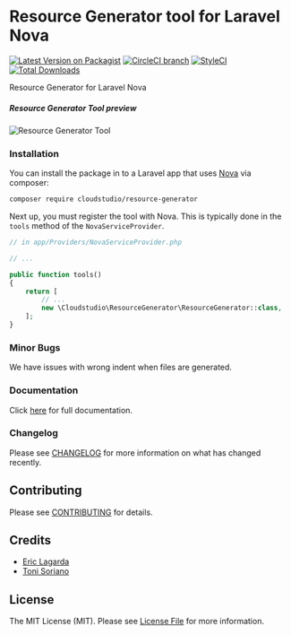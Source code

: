 # Resource Generator tool for Laravel Nova

[![Latest Version on Packagist](https://img.shields.io/packagist/v/cloudstudio/nova-filemanager.svg?style=flat-square)](https://packagist.org/packages/cloudstudio/nova-filemanager)
[![CircleCI branch](https://img.shields.io/circleci/project/github/spatie/nova-tags-field/master.svg?style=flat-square)](https://circleci.com/gh/InfinetyES/Nova-Filemanager)
[![StyleCI](https://github.styleci.io/repos/146585053/shield?branch=master)](https://github.styleci.io/repos/146585053)
[![Total Downloads](https://img.shields.io/packagist/dt/infinety-es/nova-filemanager.svg?style=flat-square)](https://packagist.org/packages/infinety-es/nova-filemanager)

Resource Generator for Laravel Nova

##### Resource Generator Tool preview

![Resource Generator Tool](https://user-images.githubusercontent.com/74367/46522091-12b5ad00-c882-11e8-8ff6-6af312fa2a42.png)


### Installation

You can install the package in to a Laravel app that uses [Nova](https://nova.laravel.com) via composer:

```bash
composer require cloudstudio/resource-generator
```

Next up, you must register the tool with Nova. This is typically done in the `tools` method of the `NovaServiceProvider`.

```php
// in app/Providers/NovaServiceProvider.php

// ...

public function tools()
{
    return [
        // ...
        new \Cloudstudio\ResourceGenerator\ResourceGenerator::class,
    ];
}
```

### Minor Bugs

We have issues with wrong indent when files are generated.


### Documentation

Click <a href="#">here</a> for full documentation.


### Changelog

Please see [CHANGELOG](CHANGELOG.md) for more information on what has changed recently.

## Contributing

Please see [CONTRIBUTING](CONTRIBUTING.md) for details.


## Credits

- [Eric Lagarda](https://github.com/Krato) 
- [Toni Soriano](https://github.com/cloudstudio)

## License

The MIT License (MIT). Please see [License File](LICENSE.md) for more information.
